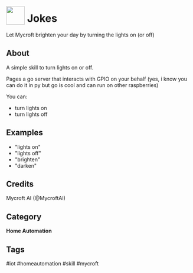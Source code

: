 # <img src='https://raw.githack.com/FortAwesome/Font-Awesome/master/svgs/solid/laugh.svg' card_color='#22a7f0' width='50' height='50' style='vertical-align:bottom'/> Jokes
 Let Mycroft brighten your day by turning the lights on (or off)

## About 
A simple skill to turn lights on or off.

Pages a go server that interacts with GPIO on your behalf (yes, i know you can do it in py but go is cool and can run on other raspberries)
 
 You can:
 * turn lights on
 * turn lights off
 
 ## Examples 
* "lights on"
* "lights off"
* "brighten"
* "darken"

## Credits 
Mycroft AI (@MycroftAI)

## Category
**Home Automation**

## Tags
#iot
#homeautomation
#skill
#mycroft

